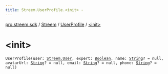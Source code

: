 ```yaml
---
title: Streem.UserProfile.<init> - 
---
```


[pro.streem.sdk](../../index.html) / [Streem](../index.html) / [UserProfile](index.html) / [&lt;init&gt;](./-init-.html)

# &lt;init&gt;

`UserProfile(user: `[`Streem.User`](../-user/index.html)`, expert: `[`Boolean`](https://kotlinlang.org/api/latest/jvm/stdlib/kotlin/-boolean/index.html)`, name: `[`String`](https://kotlinlang.org/api/latest/jvm/stdlib/kotlin/-string/index.html)`? = null, avatarUrl: `[`String`](https://kotlinlang.org/api/latest/jvm/stdlib/kotlin/-string/index.html)`? = null, email: `[`String`](https://kotlinlang.org/api/latest/jvm/stdlib/kotlin/-string/index.html)`? = null, phone: `[`String`](https://kotlinlang.org/api/latest/jvm/stdlib/kotlin/-string/index.html)`? = null)`